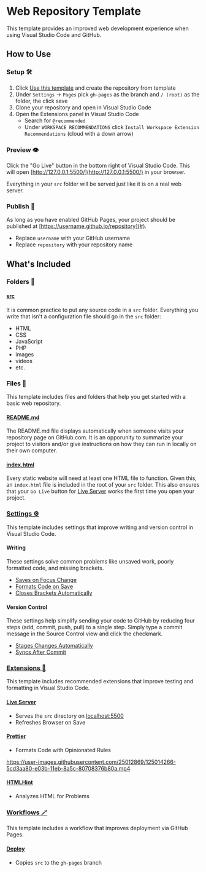 # Web Repository Template

This template provides an improved web development experience when using Visual Studio Code and GitHub.

## How to Use

### Setup 🛠

1. Click [Use this template](https://github.com/ansipes/mejo-web-template) and create the repository from template
2. Under `Settings` -> `Pages` pick `gh-pages` as the branch and `/ (root)` as the folder, the click save
3. Clone your repository and open in Visual Studio Code
4. Open the Extensions panel in Visual Studio Code
   - Search for `@recommended`
   - Under `WORKSPACE RECOMMENDATIONS` click `Install Workspace Extension Recommendations` (cloud with a down arrow)

### Preview 👁

Click the "Go Live" button in the bottom right of Visual Studio Code. This will open [http://127.0.0.1:5500/](http://127.0.0.1:5500/) in your browser.

Everything in your `src` folder will be served just like it is on a real web server.

### Publish 🚀

As long as you have enabled GitHub Pages, your project should be published at [https://username.github.io/repository](#).

- Replace `username` with your GitHub username
- Replace `repository` with your repository name

## What's Included

### Folders 📁

#### [src](../../src)

It is common practice to put any source code in a `src` folder. Everything you write that isn't a configuration file should go in the `src` folder:

- HTML
- CSS
- JavaScript
- PHP
- images
- videos
- etc.

### Files 📄

This template includes files and folders that help you get started with a basic web repository.

#### [README.md](../../README.md)

The README.md file displays automatically when someone visits your repository page on GitHub.com. It is an opporunity to summarize your project to visitors and/or give instructions on how they can run in locally on their own computer.

#### [index.html](../../src/index.html)

Every static website will need at least one HTML file to function. Given this, an `index.html` file is included in the root of your `src` folder. This also ensures that your `Go Live` button for [Live Server](#Live-Server) works the first time you open your project.

### [Settings ⚙️](../../.vscode/extensions.json)

This template includes settings that improve writing and version control in Visual Studio Code.

#### Writing

These settings solve common problems like unsaved work, poorly formatted code, and missing brackets.

- [Saves on Focus Change](https://github.com/ansipes/mejo-web-template/blob/812550fd1d1b7951cac2ded8ef2e9589e1ffe6b0/.vscode/settings.json#L2)
- [Formats Code on Save](https://github.com/ansipes/mejo-web-template/blob/812550fd1d1b7951cac2ded8ef2e9589e1ffe6b0/.vscode/settings.json#L3)
- [Closes Brackets Automatically](https://github.com/ansipes/mejo-web-template/blob/812550fd1d1b7951cac2ded8ef2e9589e1ffe6b0/.vscode/settings.json#L10)

#### Version Control

These settings help simplify sending your code to GitHub by reducing four steps (add, commit, push, pull) to a single step. Simply type a commit message in the Source Control view and click the checkmark.

- [Stages Changes Automatically](https://github.com/ansipes/mejo-web-template/blob/812550fd1d1b7951cac2ded8ef2e9589e1ffe6b0/.vscode/settings.json#L16)
- [Syncs After Commit](https://github.com/ansipes/mejo-web-template/blob/812550fd1d1b7951cac2ded8ef2e9589e1ffe6b0/.vscode/settings.json#L17)

### [Extensions 🔌](../../.vscode/extensions.json)

This template includes recommended extensions that improve testing and formatting in Visual Studio Code.

#### [Live Server](https://marketplace.visualstudio.com/items?itemName=ritwickdey.LiveServer)

- Serves the `src` directory on [localhost:5500](localhost:5500)
- Refreshes Browser on Save

#### [Prettier](https://marketplace.visualstudio.com/items?itemName=esbenp.prettier-vscode)

- Formats Code with Opinionated Rules

https://user-images.githubusercontent.com/25012869/125014266-5cd3aa80-e03b-11eb-8a5c-80708376b80a.mp4

#### [HTMLHint](https://marketplace.visualstudio.com/items?itemName=mkaufman.HTMLHint)

- Analyzes HTML for Problems

### [Workflows 🪄](../workflows)

This template includes a workflow that improves deployment via GitHub Pages.

#### [Deploy](../workflows/main.yml)

- Copies `src` to the `gh-pages` branch
